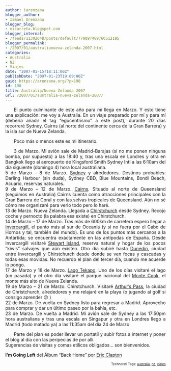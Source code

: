 ```yaml
---
author: iarenzana
blogger_author:
- Ismael Arenzana
blogger_blog:
- micarreta.blogspot.com
blogger_internal:
- /feeds/11302648/posts/default/779097489760512195
blogger_permalink:
- /2007/01/australianueva-zelanda-2007.html
categories:
- Australia
- NZ
- Viajes
date: "2007-01-15T18:11:00Z"
publishDate: "2097-01-23T19:09:00Z"
guid: https://arenzana.org/?p=198
id: 198
title: Australia/Nueva Zelanda 2007
url: /2007/01/australia-nueva-zelanda-2007/
---
```

<p style="text-align:justify;text-indent:20pt;">
  El punto culminante de este año para mí llega en Marzo. Y esto tiene una explicación: me voy a Australia. En un viaje preparado por mí y para mí (debería añadir el tag &#8220;egocentrismo&#8221; a este post), durante 20 días recorreré Sydney, Cairns (al norte del continente cerca de la Gran Barrera) y la isla sur de Nueva Zelanda.
</p>

<p style="text-align:justify;text-indent:20pt;">
  Poco más o menos este es mi itinerario.
</p>

<p style="text-align:justify;text-indent:20pt;">
  3 de Marzo. Mi avión sale de Madrid-Barajas (si no me ponen ninguna bomba, por supuesto) a las 18:40 y, tras una escala en Londres y otra en Bangkok llego al aeropuerto de Kingsford Smith Sydney Intl a las 6:10am del día siguiente (domingo 4) hora local australiana.<br /> 5 de Marzo &#8211; 8 de Marzo. <a href="http://en.wikipedia.org/wiki/Sydney">Sydney</a> y alrededores. Destinos probables: Darling Harbour (sin duda), Sydney CBD, Blue Mountains, Bondi Beach, Acuario, reservas naturales.<br /> 9 de Marzo &#8211; 12 de Marzo. <a href="http://en.wikipedia.org/wiki/Cairns">Cairns</a>. Situado al norte de Queensland (seguimos en Australia) Cairns cuenta como atracciones principales con la Gran Barrera de Coral y con las selvas tropicales de Queensland. Aún no sé cómo me organizaré para verlo todo pero lo haré.<br /> 13 de Marzo. Nueva Zelanda. Llegada a <a href="http://en.wikipedia.org/wiki/Christchurch">Chirstchurch</a> desde Sydney. Recojo coche y pernocto (la palabra esa existe) en Chirstchurch.<br /> 14 de Marzo &#8211; 17 de Marzo. Tras más de 600km de carretera espero llegar a <a href="http://en.wikipedia.org/wiki/Invercargill">Invercargill</a>, el punto más al sur de Oceanía (y si no fuera por el Cabo de Hornos y tal, también del mundo). Es uno de los puntos más cercanos a la Antártida; se encuentra exáctamente en las antípodas de España. Desde Invercargill visitaré <a href="http://en.wikipedia.org/wiki/Stewart_Island">Stewart Island</a>, reserva natural y hogar de los pocos &#8220;kiwis&#8221; salvajes que aún existen. Otro día subiré hasta <a href="http://en.wikipedia.org/wiki/Dunedin">Dunedin</a>, ciudad entre Invercargill y Chirstchurch desde donde se ven focas y cascadas y todas esas movidas. No recuerdo el plan del tercer día, cuando me acuerde lo pongo.<br /> 17 de Marzo y 18 de Marzo. <a href="http://en.wikipedia.org/wiki/Lake_Tekapo%2C_New_Zealand">Lago Tekapo</a>. Uno de los días visitaré el lago (un pasada) y el otro día visitaré el parque nacional del <a href="http://en.wikipedia.org/wiki/Mount_Cook">Monte Cook</a>, el monte más alto de Nueva Zelanda.<br /> 19 de Marzo &#8211; 21 de Marzo. Chirstchurch. Visitaré <a href="http://en.wikipedia.org/wiki/Arthurs_Pass">Arthur&#8217;s Pass</a>, la ciudad de Christchurch, alrededores y me relajaré en la playa (o jugando al golf si consigo aprender 😛 )<br /> 22 de Marzo. De vuelta en Sydney listo para regresar a Madrid. Aprovecho para comprar y dar un último paseo por la bahía, etc.<br /> 23 de Marzo. De vuelta a Madrid. Mi avión sale de Sydney a las 17:50pm hora australiana y tras una escala en Singapur y otra en Londres llego a Madrid (todo matado ya) a las 11:35am del día 24 de Marzo.
</p>

<p style="text-align:justify;text-indent:20pt;">
  Parte del plan es poder llevar un portatil y subir fotos a internet y poner el blog al día con las peripecias de por allí.<br /> Sugerencias de visitas y comas etílicos obligados&#8230; son bienvenidos.
</p>

<p style="text-align:justify;text-indent:20pt;">
  <p>
    <strong>I&#8217;m Going Left</strong> del Álbum &#8220;Back Home&#8221; por <a href="http://www.google.com/search?q=%22Eric%20Clapton%22">Eric Clapton</a>
  </p>
  
  <p>
    <!-- technorati tags start -->
  </p>
  
  <p style="text-align:right;font-size:10px;">
    Technorati Tags: <a href="http://www.technorati.com/tag/australia" rel="tag">australia</a>, <a href="http://www.technorati.com/tag/nz" rel="tag">nz</a>, <a href="http://www.technorati.com/tag/viajes" rel="tag">viajes</a>
  </p>
  
  <p>
    <!-- technorati tags end -->
  </p>
